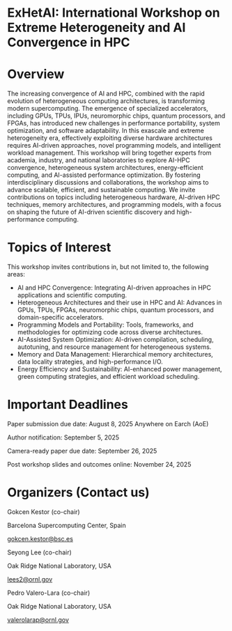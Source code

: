 # ExHetAI: International Workshop on Extreme Heterogeneity and AI Convergence in HPC

# Overview
The increasing convergence of AI and HPC, combined with the rapid evolution of heterogeneous computing architectures, is transforming modern supercomputing. The emergence of specialized accelerators, including GPUs, TPUs, IPUs, neuromorphic chips, quantum processors, and FPGAs, has introduced new challenges in performance portability, system optimization, and software adaptability. In this exascale and extreme heterogeneity era, effectively exploiting diverse hardware architectures requires AI-driven approaches, novel programming models, and intelligent workload management. This workshop will bring together experts from academia, industry, and national laboratories to explore AI-HPC convergence, heterogeneous system architectures, energy-efficient computing, and AI-assisted performance optimization. By fostering interdisciplinary discussions and collaborations, the workshop aims to advance scalable, efficient, and sustainable computing. We invite contributions on topics including heterogeneous hardware, AI-driven HPC techniques, memory architectures, and programming models, with a focus on shaping the future of AI-driven scientific discovery and high-performance computing.

# Topics of Interest
This workshop invites contributions in, but not limited to, the following areas:
- AI and HPC Convergence: Integrating AI-driven approaches in HPC applications and
scientific computing.
- Heterogeneous Architectures and their use in HPC and AI: Advances in GPUs, TPUs,
FPGAs, neuromorphic chips, quantum processors, and domain-specific accelerators.
- Programming Models and Portability: Tools, frameworks, and methodologies for
optimizing code across diverse architectures.
- AI-Assisted System Optimization: AI-driven compilation, scheduling, autotuning, and
resource management for heterogeneous systems.
- Memory and Data Management: Hierarchical memory architectures, data locality
strategies, and high-performance I/O.
- Energy Efficiency and Sustainability: AI-enhanced power management, green computing
strategies, and efficient workload scheduling.

# Important Deadlines
Paper submission due date: August 8, 2025 Anywhere on Earch (AoE)

Author notification: September 5, 2025

Camera-ready paper due date: September 26, 2025

Post workshop slides and outcomes online: November 24, 2025

# Organizers (Contact us)
Gokcen Kestor (co-chair)

Barcelona Supercomputing Center, Spain

gokcen.kestor@bsc.es

Seyong Lee (co-chair)

Oak Ridge National Laboratory, USA

lees2@ornl.gov

Pedro Valero-Lara (co-chair)

Oak Ridge National Laboratory, USA

valerolarap@ornl.gov


